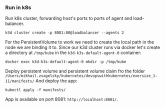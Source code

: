 ### Run in k8s

Run k8s cluster, forwarding host's ports to ports of agent and load-balancer.

```shell
k3d cluster create -p 8081:80@loadbalancer --agents 2
```

For the PersistentVolume to work we need to create the local path in the node we are binding it to.
Since our k3d cluster runs via docker let's create a directory at
`/tmp/kube`
in the `k3d-k3s-default-agent-0` container:

```shell
docker exec k3d-k3s-default-agent-0 mkdir -p /tmp/kube
````

Deploy persistent volume and persistent volume claim fro the folder
`/Users/mikhail.zvagelsky/kubernetes/devopswithkubernetes/exersize_1-11/manifests/`
And deploy the app:

```shell
kubectl apply -f manifests/
```

App is available on port 8081: `http://localhost:8081/`.
